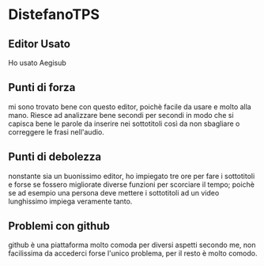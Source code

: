 # DistefanoTPS

## Editor Usato
 Ho usato Aegisub

## Punti di forza
mi sono trovato bene con questo editor, poichè facile da usare e molto alla mano. Riesce ad analizzare bene secondi per secondi in modo che si capisca bene le parole da inserire nei sottotitoli così da non sbagliare o correggere le frasi nell'audio. 

## Punti di debolezza
nonstante sia un buonissimo editor, ho impiegato tre ore per fare i sottotitoli e forse se fossero migliorate diverse funzioni per scorciare il tempo; poichè se ad esempio una persona deve mettere i sottotitoli ad un video lunghissimo impiega veramente tanto.

## Problemi con github
github è una piattaforma molto comoda per diversi aspetti secondo me, non facilissima da accederci forse l'unico problema, per il resto è molto comodo.
